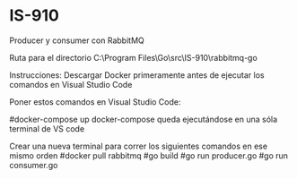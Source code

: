 # IS-910
Producer y consumer con RabbitMQ

Ruta para el directorio
C:\Program Files\Go\src\IS-910\rabbitmq-go

Instrucciones:
Descargar Docker primeramente antes de ejecutar los comandos en Visual Studio Code

Poner estos comandos en Visual Studio Code:

  #docker-compose up
docker-compose queda ejecutándose en una sóla terminal de VS code

Crear una nueva terminal para correr los siguientes comandos en ese mismo orden
  #docker pull rabbitmq
  #go build
  #go run producer.go
  #go run consumer.go

